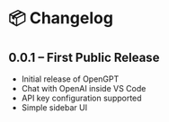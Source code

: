 # 📦 Changelog

## 0.0.1 – First Public Release

- Initial release of OpenGPT
- Chat with OpenAI inside VS Code
- API key configuration supported
- Simple sidebar UI